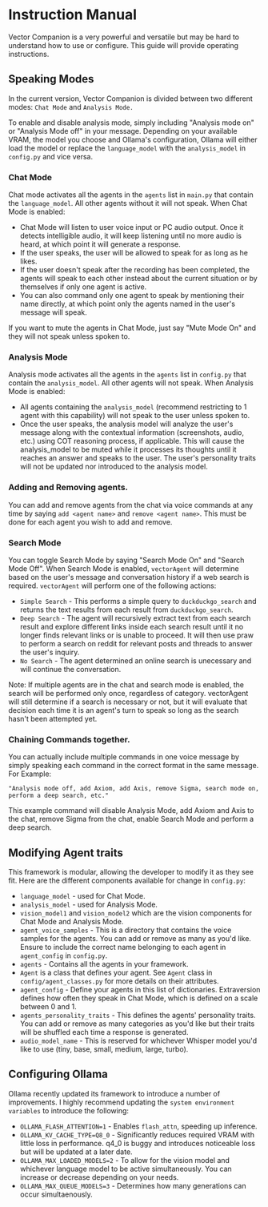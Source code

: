 # Instruction Manual

Vector Companion is a very powerful and versatile but may be hard to understand how to use or configure. This guide will provide operating instructions.

## Speaking Modes

In the current version, Vector Companion is divided between two different modes: `Chat Mode` and `Analysis Mode.`

To enable and disable analysis mode, simply including "Analysis mode on" or "Analysis Mode off" in your message. Depending on your available VRAM, the model you choose and Ollama's configuration, Ollama will either load the model or replace the `language_model` with the `analysis_model` in `config.py` and vice versa.

### Chat Mode

Chat mode activates all the agents in the `agents` list in `main.py` that contain the `language_model`. All other agents without it will not speak. When Chat Mode is enabled:

- Chat Mode will listen to user voice input or PC audio output. Once it detects intelligible audio, it will keep listening until no more audio is heard, at which point it will generate a response.
- If the user speaks, the user will be allowed to speak for as long as he likes.
- If the user doesn't speak after the recording has been completed, the agents will speak to each other instead about the current situation or by themselves if only one agent is active.
- You can also command only one agent to speak by mentioning their name directly, at which point only the agents named in the user's message will speak.

If you want to mute the agents in Chat Mode, just say "Mute Mode On" and they will not speak unless spoken to.

### Analysis Mode

Analysis mode activates all the agents in the `agents` list in `config.py` that contain the `analysis_model`. All other agents will not speak. When Analysis Mode is enabled:

- All agents containing the `analysis_model` (recommend restricting to 1 agent with this capability) will not speak to the user unless spoken to. 
- Once the user speaks, the analysis model will analyze the user's message along with the contextual information (screenshots, audio, etc.) using COT reasoning process, if applicable. This will cause the analysis_model to be muted while it processes its thoughts until it reaches an answer and speaks to the user. The user's personality traits will not be updated nor introduced to the analysis model. 

### Adding and Removing agents.

You can add and remove agents from the chat via voice commands at any time by saying `add <agent name>` and `remove <agent name>`. 
This must be done for each agent you wish to add and remove.

### Search Mode

You can toggle Search Mode by saying "Search Mode On" and "Search Mode Off". 
When Search Mode is enabled, `vectorAgent` will determine based on the user's message and conversation history if a web search is required.
`vectorAgent` will perform one of the following actions:

- `Simple Search` - This performs a simple query to `duckduckgo_search` and returns the text results from each result from `duckduckgo_search`.
- `Deep Search` - The agent will recursively extract text from each search result and explore different links inside each search result until it no longer finds relevant links or is unable to proceed.
It will then use praw to perform a search on reddit for relevant posts and threads to answer the user's inquiry.
- `No Search` - The agent determined an online search is unecessary and will continue the conversation.

Note: If multiple agents are in the chat and search mode is enabled, the search will be performed only once, regardless of category. 
vectorAgent will still determine if a search is necessary or not, but it will evaluate that decision each time it is an agent's turn to speak so long as the search hasn't been attempted yet.

### Chaining Commands together.

You can actually include multiple commands in one voice message by simply speaking each command in the correct format in the same message. 
For Example:

```
"Analysis mode off, add Axiom, add Axis, remove Sigma, search mode on, perform a deep search, etc."
```
This example command will disable Analysis Mode, add Axiom and Axis to the chat, remove Sigma from the chat, enable Search Mode and perform a deep search.


## Modifying Agent traits

This framework is modular, allowing the developer to modify it as they see fit. Here are the different components available for change in `config.py`:

- `language_model` - used for Chat Mode.
- `analysis_model` - used for Analysis Mode.
- `vision_model1` and `vision_model2` which are the vision components for Chat Mode and Analysis Mode.
- `agent_voice_samples` - This is a directory that contains the voice samples for the agents. You can add or remove as many as you'd like. Ensure to include the correct name belonging to each agent in `agent_config` in `config.py`.
- `agents` - Contains all the agents in your framework.
- `Agent` is a class that defines your agent. See `Agent` class in `config/agent_classes.py` for more details on their attributes.
- `agent_config` - Define your agents in this list of dictionaries. Extraversion defines how often they speak in Chat Mode, which is defined on a scale between 0 and 1.
- `agents_personality_traits` - This defines the agents' personality traits. You can add or remove as many categories as you'd like but their traits will be shuffled each time a response is generated.
- `audio_model_name` - This is reserved for whichever Whisper model you'd like to use (tiny, base, small, medium, large, turbo).

## Configuring Ollama

Ollama recently updated its framework to introduce a number of improvements. I highly recommend updating the `system environment variables` to introduce the following:

- `OLLAMA_FLASH_ATTENTION=1` - Enables `flash_attn`, speeding up inference.
- `OLLAMA_KV_CACHE_TYPE=Q8_0` - Significantly reduces required VRAM with little loss in performance. q4_0 is buggy and introduces noticeable loss but will be updated at a later date.
- `OLLAMA_MAX_LOADED_MODELS=2` - To allow for the vision model and whichever language model to be active simultaneously. You can increase or decrease depending on your needs.
- `OLLAMA_MAX_QUEUE_MODELS=3` - Determines how many generations can occur simultaenously.

